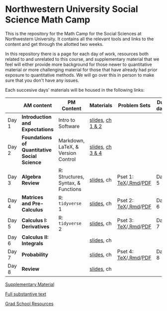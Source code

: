 # Northwestern University Social Science Math Camp
This is the repository for the Math Camp for the Social Sciences at Northwestern University. It contains all the relevant tools and links to the content and get through the allotted two weeks.

In this repository there is a page for each day of work, resources both related to and unrelated to this course, and supplementary material that we feel will either provide more background for those newer to quantitative material *or* more challenging material for those that have already had prior exposure to quantitative methods. We will go over this in person to make sure that you don't have any issues. 

Each succesive days' materials will be housed in the following links: 


| | AM content            | PM Content        |  Materials | Problem Sets | Due date      |
|---| -------------         | -------------     | ------------- | ------------- | ------------- |
Day 1 | **Introduction and Expectations** | Intro to Software | [slides](slides/day1-intro.pdf), [ch 1 & 2]()| | 
Day 2 | **Foundations of Quantitative Social Science** | Markdown, LaTeX, & Version Control  | [slides](slides/day2-am.pdf), [ch 3 & 4]()| || 
Day 3 | **Algebra Review** | R: Structures, Syntax, & Functions | [slides](slides/day3-am.pdf), ch       |Pset 1: [TeX](problem-sets/updated-pset-1.tex)/[.Rmd](problem-sets/updated-pset-1-RMD.Rmd)/[PDF](problem-sets/updated-pset-1.pdf)|Day 5|
Day 4 | **Matrices and Pre-Calculus** | R: `tidyverse` 1     | [slides](slides/day4-am.pdf), ch  |Pset 2: [TeX](problem-sets/updated-pset-2.tex)/[.Rmd](problem-sets/updated-pset-2-RMD.Rmd)/[PDF](problem-sets/updated-pset-2.pdf)| Day 6|
Day 5 | **Calculus I: Derivatives**  | R: `tidyverse` 2  | [slides](slides/day5-am.pdf), ch  |Pset 3: [TeX](problem-sets/updated-pset-3.tex)/[.Rmd](problem-sets/updated-pset-3-RMD.Rmd)/[PDF](problem-sets/updated-pset-3.pdf)| Day 7| 
Day 6 | **Calculus II: Integrals** |  | [slides](slides/day6-am.pdf), ch | |
Day 7 | **Probability**  |  | [slides](slides/day7-am.pdf), ch |Pset 4: [TeX](problem-sets/updated-pset-4.tex)/[.Rmd](problem-sets/updated-pset-4-RMD.Rmd)/[PDF](problem-sets/updated-pset-4.pdf)| Day 8|
Day 8| **Review** | | [slides](slides/day8-am.pdf), ch | |

[Supplementary Material](supplementary_material/README.md) 

[Full substantive text]()

[Grad School Resources](resources/README.md)
